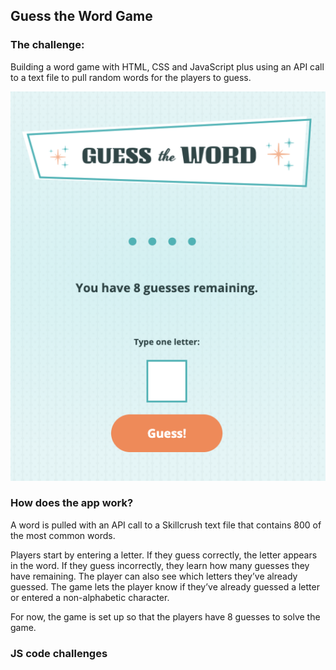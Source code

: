 ## Guess the Word Game

### The challenge:

Building a word game with HTML, CSS and JavaScript plus using an API call to a text file to pull random words for the players to guess.

![screenshot](img/screenshot.png)

### How does the app work?

A word is pulled with an API call to a Skillcrush text file that contains 800 of the most common words.

Players start by entering a letter. If they guess correctly, the letter appears in the word. If they guess incorrectly, they learn how many guesses they have remaining. The player can also see which letters they’ve already guessed. The game lets the player know if they’ve already guessed a letter or entered a non-alphabetic character.

For now, the game is set up so that the players have 8 guesses to solve the game.

### JS code challenges
